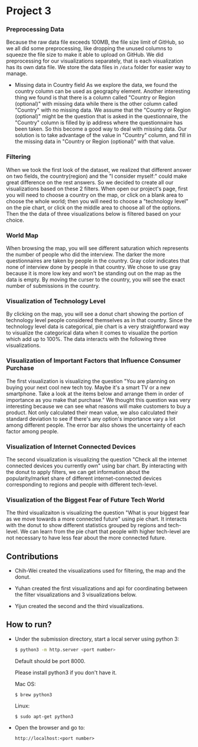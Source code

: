 # Project 3
### Preprocessing Data
Because the raw data file exceeds 100MB, the file size limit of GitHub, so we all did some preprocessing, like dropping the unused columns to squeeze the file size to make it able to upload on GitHub. We did preprocessing for our visualizations separately, that is each visualization has its own data file. We store the data files in `/data` folder for easier way to manage.

- Missing data in Country field
As we explore the data, we found the country column can be used as geography element. Another interesting thing we found is that there is a column called "Country or Region (optional)" with missing data while there is the other column called "Country" with no missing data. We assume that the "Country or Region (optional)" might be the question that is asked in the questionnaire, the "Country" column is filled by ip address where the questionnaire has been taken. So this become a good way to deal with missing data. Our solution is to take advantage of the value in "Country" column, and fill in the missing data in "Country or Region (optional)" with that value.

### Filtering
When we took the first look of the dataset, we realized that different answer on two fields, the country(region) and the "I consider myself:" could make great difference on the rest answers. So we decided to create all our visualizations based on these 2 filters. When open our project's page, first you will need to choose a country on the map, or click on a blank area to choose the whole world; then you will need to choose a "technology level" on the pie chart, or click on the middle area to choose all of the options. Then the the data of three visualizations below is filtered based on your choice.

### World Map
When browsing the map, you will see different saturation which represents the number of people who did the interview. The darker the more questionnaires are taken by people in the country. Gray color indicates that none of interview done by people in that country. We chose to use gray because it is more low key and won't be standing out on the map as the data is empty. By moving the curser to the country, you will see the exact number of submissions in the country.

### Visualization of Technology Level
By clicking on the map, you will see a donut chart showing the portion of technology level people considered themselves as in that country. Since the technology level data is categorical, pie chart is a very straightforward way to visualize the categorical data when it comes to visualize the portion which add up to 100%. The data interacts with the following three visualizations.

### Visualization of Important Factors that Influence Consumer Purchase
The first visualization is visualizing the question "You are planning on buying your next cool new tech toy. Maybe it's a smart TV or a new smartphone. Take a look at the items below and arrange them in order of importance as you make that purchase." We thought this question was very interesting because we can see what reasons will make customers to buy a product. Not only calculated their mean value, we also calculated their standard deviation to see if there's any option's importance vary a lot among different people. The error bar also shows the uncertainty of each factor among people.

### Visualization of Internet Connected Devices
The second visualization is visualizing the question "Check all the internet connected devices you currently own" using bar chart. By interacting with the donut to apply filters, we can get information about the popularity/market share of different internet-connected devices corresponding to regions and people with different tech-level.  

### Visualization of the Biggest Fear of Future Tech World
The third visualizaiton is visualizing the question "What is your biggest fear as we move towards a more connected future" using pie chart. It interacts with the donut to show different statistics grouped by regions and tech-level. We can learn from the pie chart that people with higher tech-level are not necessary to have less fear about the more connected future.

## Contributions

* Chih-Wei created the visualizations used for filtering, the map and the donut.

* Yuhan created the first visualizations and api for coordinating between the filter visualizations and 3 visualizations below.

* Yijun created the second and the third visualizations.

## How to run?
- Under the submission directory, start a local server using python 3:

    ```bash
    $ python3 -m http.server <port number>
    ```

    Default should be port 8000.

    Please install python3 if you don't have it.

    Mac OS:
    ```
    $ brew python3
    ```

    Linux:
    ```
    $ sudo apt-get python3
    ```

- Open the browser and go to:

    ```
    http://localhost:<port number>
    ```
